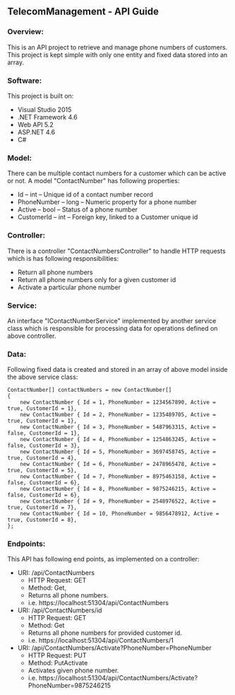 ## TelecomManagement - API Guide

### Overview:
This is an API project to retrieve and manage phone numbers of customers. This project is kept simple with only one entity and fixed data stored into an array.

### Software:
This project is built on:
- Visual Studio 2015
- .NET Framework 4.6
- Web API 5.2
- ASP.NET 4.6
- C#


### Model:
There can be multiple contact numbers for a customer which can be active or not. A model "ContactNumber" has following properties:
- Id – int – Unique id of a contact number record
- PhoneNumber – long – Numeric property for a phone number
- Active – bool – Status of a phone number
- CustomerId – int – Foreign key, linked to a Customer unique id

### Controller:
There is a controller "ContactNumbersController" to handle HTTP requests which is has following responsibilities:
- Return all phone numbers
- Return all phone numbers only for a given customer id
- Activate a particular phone number

### Service:
An interface "IContactNumberService" implemented by another service class which is responsible for processing data for operations defined on above controller.

### Data:
Following fixed data is created and stored in an array of above model inside the above service class:
```
ContactNumber[] contactNumbers = new ContactNumber[]
{
	new ContactNumber { Id = 1, PhoneNumber = 1234567890, Active = true, CustomerId = 1},
	new ContactNumber { Id = 2, PhoneNumber = 1235489705, Active = true, CustomerId = 1},
	new ContactNumber { Id = 3, PhoneNumber = 5487963315, Active = false, CustomerId = 1},
	new ContactNumber { Id = 4, PhoneNumber = 1254863245, Active = false, CustomerId = 3},
	new ContactNumber { Id = 5, PhoneNumber = 3697458745, Active = true, CustomerId = 4},
	new ContactNumber { Id = 6, PhoneNumber = 2478965478, Active = true, CustomerId = 5},
	new ContactNumber { Id = 7, PhoneNumber = 8975463158, Active = false, CustomerId = 6},
	new ContactNumber { Id = 8, PhoneNumber = 9875246215, Active = false, CustomerId = 6},
	new ContactNumber { Id = 9, PhoneNumber = 2548976522, Active = true, CustomerId = 7},
	new ContactNumber { Id = 10, PhoneNumber = 9856478912, Active = true, CustomerId = 8},
};
```

### Endpoints:
This API has following end points, as implemented on a controller:
- URI: /api/ContactNumbers
	- HTTP Request: GET
	- Method: Get, 
	- Returns all phone numbers.
	- i.e. https://localhost:51304/api/ContactNumbers
- URI: /api/ContactNumbers/id
	- HTTP Request: GET
	- Method: Get
	- Returns all phone numbers for provided customer id.
	- i.e. https://localhost:51304/api/ContactNumbers/1
- URI: /api/ContactNumbers/Activate?PhoneNumber=PhoneNumber
	- HTTP Request: PUT
	- Method: PutActivate
	- Activates given phone number.
	- i.e. https://localhost:51304/api/ContactNumbers/Activate?PhoneNumber=9875246215
